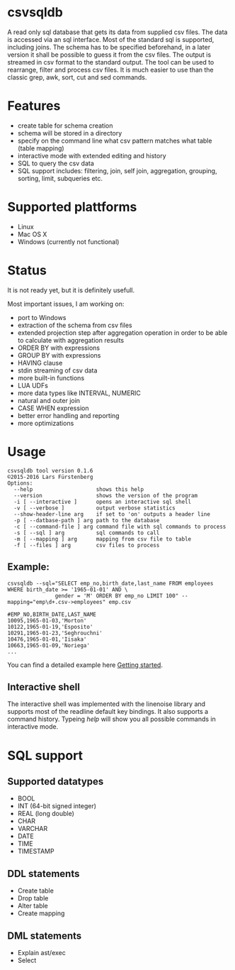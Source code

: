 # csvsqldb
A read only sql database that gets its data from supplied csv files.
The data is accessed via an sql interface.
Most of the standard sql is supported, including joins.
The schema has to be specified beforehand, in a later version it shall be possible to guess it from the csv files.
The output is streamed in csv format to the standard output.
The tool can be used to rearrange, filter and process csv files.
It is much easier to use than the classic grep, awk, sort, cut and sed commands.

# Features
- create table for schema creation
- schema will be stored in a directory
- specify on the command line what csv pattern matches what table (table mapping)
- interactive mode with extended editing and history
- SQL to query the csv data
- SQL support includes: filtering, join, self join, aggregation, grouping, sorting, limit, subqueries etc.

# Supported plattforms
- Linux
- Mac OS X
- Windows (currently not functional)

# Status
It is not ready yet, but it is definitely usefull.

Most important issues, I am working on:
- port to Windows
- extraction of the schema from csv files
- extended projection step after aggregation operation in order to be able to calculate with aggregation results
- ORDER BY with expressions
- GROUP BY with expressions
- HAVING clause
- stdin streaming of csv data
- more built-in functions
- LUA UDFs
- more data types like INTERVAL, NUMERIC
- natural and outer join
- CASE WHEN expression
- better error handling and reporting
- more optimizations

# Usage

```
csvsqldb tool version 0.1.6
©2015-2016 Lars Fürstenberg
Options:
  --help                    shows this help
  --version                 shows the version of the program
  -i [ --interactive ]      opens an interactive sql shell
  -v [ --verbose ]          output verbose statistics
  --show-header-line arg    if set to 'on' outputs a header line
  -p [ --datbase-path ] arg path to the database
  -c [ --command-file ] arg command file with sql commands to process
  -s [ --sql ] arg          sql commands to call
  -m [ --mapping ] arg      mapping from csv file to table
  -f [ --files ] arg        csv files to process
```

## Example:

```
csvsqldb --sql="SELECT emp_no,birth_date,last_name FROM employees WHERE birth_date >= '1965-01-01' AND \
               gender = 'M' ORDER BY emp_no LIMIT 100" --mapping="emp\d+.csv->employees" emp.csv

#EMP_NO,BIRTH_DATE,LAST_NAME
10095,1965-01-03,'Morton'
10122,1965-01-19,'Esposito'
10291,1965-01-23,'Seghrouchni'
10476,1965-01-01,'Iisaka'
10663,1965-01-09,'Noriega'
...
```

You can find a detailed example here [Getting started](https://github.com/fuersten/csvsqldb/wiki/Getting-started).

## Interactive shell
The interactive shell was implemented with the linenoise library and supports most of the readline default key bindings.
It also supports a command history. Typeing _help_ will show you all possible commands in interactive mode.

# SQL support
## Supported datatypes
- BOOL
- INT (64-bit signed integer)
- REAL (long double)
- CHAR
- VARCHAR
- DATE
- TIME
- TIMESTAMP

## DDL statements
- Create table
- Drop table
- Alter table
- Create mapping

## DML statements
- Explain ast/exec
- Select
